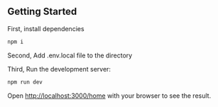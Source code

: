 
## Getting Started

First, install dependencies
```bash
npm i
```

Second, Add .env.local file to the directory

Third, Run the development server:

```bash
npm run dev
```

Open [http://localhost:3000/home](http://localhost:3000/home) with your browser to see the result.

